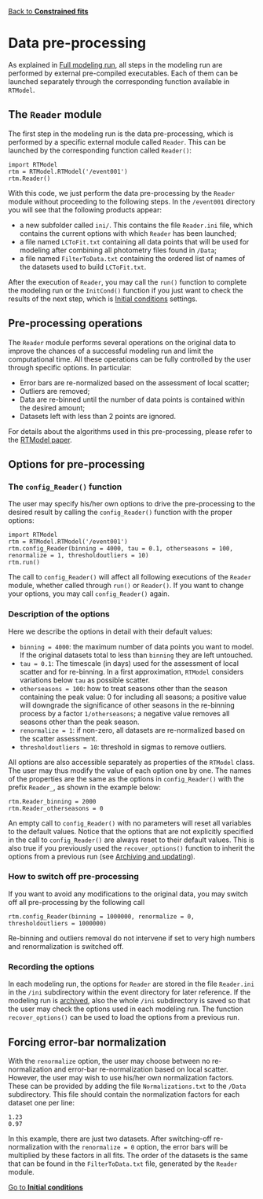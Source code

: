[Back to **Constrained fits**](Constraints.md)

# Data pre-processing

As explained in [Full modeling run](ModelingRun.md), all steps in the modeling run are performed by external pre-compiled executables. Each of them can be launched separately through the corresponding function available in `RTModel`.

## The `Reader` module

The first step in the modeling run is the data pre-processing, which is performed by a specific external module called `Reader`. This can be launched by the corresponding function called `Reader()`:

```
import RTModel
rtm = RTModel.RTModel('/event001')
rtm.Reader()
```

With this code, we just perform the data pre-processing by the `Reader` module without proceeding to the following steps. In the `/event001` directory you will see that the following products appear:
- a new subfolder called `ini/`. This contains the file `Reader.ini` file, which contains the current options with which `Reader` has been launched;
- a file named `LCToFit.txt` containing all data points that will be used for modeling after combining all photometry files found in `/Data`;
- a file named `FilterToData.txt` containing the ordered list of names of the datasets used to build `LCToFit.txt`.

After the execution of `Reader`, you may call the `run()` function to complete the modeling run or the `InitCond()` function if you just want to check the results of the next step, which is [Initial conditions](InitCond.md) settings.

## Pre-processing operations

The `Reader` module performs several operations on the original data to improve the chances of a successful modeling run and limit the computational time. All these operations can be fully controlled by the user through specific options. In particular:

- Error bars are re-normalized based on the assessment of local scatter;
- Outliers are removed;
- Data are re-binned until the number of data points is contained within the desired amount;
- Datasets left with less than 2 points are ignored.

For details about the algorithms used in this pre-processing, please refer to the [RTModel paper](https://ui.adsabs.harvard.edu/abs/2024A%26A...688A..83B/abstract).

## Options for pre-processing

### The `config_Reader()` function

The user may specify his/her own options to drive the pre-processing to the desired result by calling the `config_Reader()` function with the proper options:

```
import RTModel
rtm = RTModel.RTModel('/event001')
rtm.config_Reader(binning = 4000, tau = 0.1, otherseasons = 100, renormalize = 1, thresholdoutliers = 10)
rtm.run()
```

The call to `config_Reader()` will affect all following executions of the `Reader` module, whether called through `run()` or `Reader()`. If you want to change your options, you may call `config_Reader()` again.

### Description of the options

Here we describe the options in detail with their default values:

- `binning = 4000`: the maximum number of data points you want to model. If the original datasets total to less than `binning` they are left untouched.
- `tau = 0.1`: The timescale (in days) used for the assessment of local scatter and for re-binning. In a first approximation, `RTModel` considers variations below `tau` as possible scatter.
- `otherseasons = 100`: how to treat seasons other than the season containing the peak value: 0 for including all seasons; a positive value will downgrade the significance of other seasons in the re-binning process by a factor `1/otherseasons`; a negative value removes all seasons other than the peak season.
- `renormalize = 1`: if non-zero, all datasets are re-normalized based on the scatter assessment.
- `thresholdoutliers = 10`: threshold in sigmas to remove outliers.

All options are also accessible separately as properties of the `RTModel` class. The user may thus modify the value of each option one by one. The names of the properties are the same as the options in `config_Reader()` with the prefix `Reader_`, as shown in the example below:

```
rtm.Reader_binning = 2000
rtm.Reader_otherseasons = 0
```

An empty call to `config_Reader()` with no parameters will reset all variables to the default values. Notice that the options that are not explicitly specified in the call to `config_Reader()` are always reset to their default values. This is also true if you previously used the `recover_options()` function to inherit the options from a previous run (see [Archiving and updating](Archive.md)).

### How to switch off pre-processing

If you want to avoid any modifications to the original data, you may switch off all pre-processing by the following call
```
rtm.config_Reader(binning = 1000000, renormalize = 0, thresholdoutliers = 1000000)
```

Re-binning and outliers removal do not intervene if set to very high numbers and renormalization is switched off.

### Recording the options

In each modeling run, the options for `Reader` are stored in the file `Reader.ini` in the `/ini` subdirectory within the event directory for later reference. If the modeling run is [archived](Archive.md), also the whole `/ini` subdirectory is saved so that the user may check the options used in each modeling run. The function `recover_options()` can be used to load the options from a previous run.

## Forcing error-bar normalization

With the `renormalize` option, the user may choose between no re-normalization and error-bar re-normalization based on local scatter. However, the user may wish to use his/her own normalization factors. These can be provided by adding the file `Normalizations.txt` to the `/Data` subdirectory. This file should contain the normalization factors for each dataset one per line:
```
1.23
0.97
```

In this example, there are just two datasets. After switching-off re-normalization with the `renormalize = 0` option, the error bars will be multiplied by these factors in all fits. The order of the datasets is the same that can be found in the `FilterToData.txt` file, generated by the `Reader` module.

[Go to **Initial conditions**](InitCond.md)
